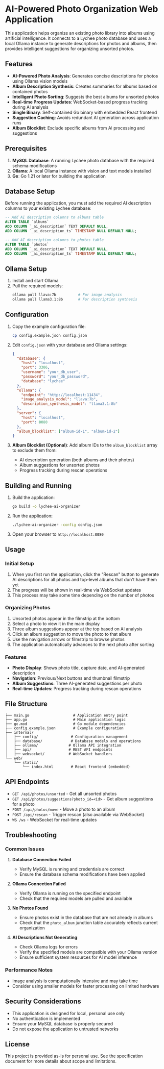 # AI-Powered Photo Organization Web Application

This application helps organize an existing photo library into albums using artificial intelligence. It connects to a Lychee photo database and uses a local Ollama instance to generate descriptions for photos and albums, then provides intelligent suggestions for organizing unsorted photos.

## Features

- **AI-Powered Photo Analysis**: Generates concise descriptions for photos using Ollama vision models
- **Album Description Synthesis**: Creates summaries for albums based on contained photos
- **Intelligent Photo Sorting**: Suggests the best albums for unsorted photos
- **Real-time Progress Updates**: WebSocket-based progress tracking during AI analysis
- **Single Binary**: Self-contained Go binary with embedded React frontend
- **Suggestion Caching**: Avoids redundant AI generation across application runs
- **Album Blocklist**: Exclude specific albums from AI processing and suggestions

## Prerequisites

1. **MySQL Database**: A running Lychee photo database with the required schema modifications
2. **Ollama**: A local Ollama instance with vision and text models installed
3. **Go**: Go 1.21 or later for building the application

## Database Setup

Before running the application, you must add the required AI description columns to your existing Lychee database:

```sql
-- Add AI description columns to albums table
ALTER TABLE `albums`
ADD COLUMN `_ai_description` TEXT DEFAULT NULL,
ADD COLUMN `_ai_description_ts` TIMESTAMP NULL DEFAULT NULL;

-- Add AI description columns to photos table
ALTER TABLE `photos`
ADD COLUMN `_ai_description` TEXT DEFAULT NULL,
ADD COLUMN `_ai_description_ts` TIMESTAMP NULL DEFAULT NULL;
```

## Ollama Setup

1. Install and start Ollama
2. Pull the required models:
   ```bash
   ollama pull llava:7b          # For image analysis
   ollama pull llama3.1:8b       # For description synthesis
   ```

## Configuration

1. Copy the example configuration file:
   ```bash
   cp config.example.json config.json
   ```

2. Edit `config.json` with your database and Ollama settings:
   ```json
   {
     "database": {
       "host": "localhost",
       "port": 3306,
       "username": "your_db_user",
       "password": "your_db_password",
       "database": "lychee"
     },
     "ollama": {
       "endpoint": "http://localhost:11434",
       "image_analysis_model": "llava:7b",
       "description_synthesis_model": "llama3.1:8b"
     },
     "server": {
       "host": "localhost",
       "port": 8080
     },
     "album_blocklist": ["album-id-1", "album-id-2"]
   }
   ```

3. **Album Blocklist (Optional)**: Add album IDs to the `album_blocklist` array to exclude them from:
   - AI description generation (both albums and their photos)
   - Album suggestions for unsorted photos
   - Progress tracking during rescan operations

## Building and Running

1. Build the application:
   ```bash
   go build -o lychee-ai-organizer
   ```

2. Run the application:
   ```bash
   ./lychee-ai-organizer -config config.json
   ```

3. Open your browser to `http://localhost:8080`

## Usage

### Initial Setup
1. When you first run the application, click the "Rescan" button to generate AI descriptions for all photos and top-level albums that don't have them yet
2. The progress will be shown in real-time via WebSocket updates
3. This process may take some time depending on the number of photos

### Organizing Photos
1. Unsorted photos appear in the filmstrip at the bottom
2. Select a photo to view it in the main display
3. Three album suggestions appear at the top based on AI analysis
4. Click an album suggestion to move the photo to that album
5. Use the navigation arrows or filmstrip to browse photos
6. The application automatically advances to the next photo after sorting

### Features
- **Photo Display**: Shows photo title, capture date, and AI-generated description
- **Navigation**: Previous/Next buttons and thumbnail filmstrip
- **Album Suggestions**: Three AI-generated suggestions per photo
- **Real-time Updates**: Progress tracking during rescan operations

## File Structure

```
├── main.go                    # Application entry point
├── app.go                     # Main application logic
├── go.mod                     # Go module dependencies
├── config.example.json        # Example configuration
├── internal/
│   ├── config/               # Configuration management
│   ├── database/             # Database models and operations
│   ├── ollama/              # Ollama API integration
│   ├── api/                 # REST API endpoints
│   ├── websocket/           # WebSocket handlers
└── web/
    └── static/
        └── index.html        # React frontend (embedded)
```

## API Endpoints

- `GET /api/photos/unsorted` - Get all unsorted photos
- `GET /api/photos/suggestions?photo_id=<id>` - Get album suggestions for a photo
- `POST /api/photos/move` - Move a photo to an album
- `POST /api/rescan` - Trigger rescan (also available via WebSocket)
- `WS /ws` - WebSocket for real-time updates

## Troubleshooting

### Common Issues

1. **Database Connection Failed**
   - Verify MySQL is running and credentials are correct
   - Ensure the database schema modifications have been applied

2. **Ollama Connection Failed**
   - Verify Ollama is running on the specified endpoint
   - Check that the required models are pulled and available

3. **No Photos Found**
   - Ensure photos exist in the database that are not already in albums
   - Check that the `photo_album` junction table accurately reflects current organization

4. **AI Descriptions Not Generating**
   - Check Ollama logs for errors
   - Verify the specified models are compatible with your Ollama version
   - Ensure sufficient system resources for AI model inference

### Performance Notes

- Image analysis is computationally intensive and may take time
- Consider using smaller models for faster processing on limited hardware

## Security Considerations

- This application is designed for local, personal use only
- No authentication is implemented
- Ensure your MySQL database is properly secured
- Do not expose the application to untrusted networks

## License

This project is provided as-is for personal use. See the specification document for more details about scope and limitations.